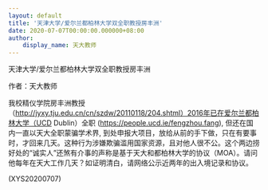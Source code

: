 ```yaml
---
layout: default
title: '天津大学/爱尔兰都柏林大学双全职教授房丰洲'
date: 2020-07-07T00:00:00.000000+08:00
author:
    display_name: 天大教师
---
```


天津大学/爱尔兰都柏林大学双全职教授房丰洲

作者：天大教师

我校精仪学院房丰洲教授（http://jyxy.tju.edu.cn/cn/szdw/20110118/204.shtml）2016年已在爱尔兰都柏林大学（UCD Dublin）全职 (https://people.ucd.ie/fengzhou.fang), 但还在国内一直以天大全职蒙骗学术界, 到处申报大项目，放给从前的手下做，只在有要事时，才回来几天。这种行为涉嫌欺骗滥用国家资源，且对他人很不公。这个两边捞好处的“诚实人”还煞有介事的声称是基于天大和都柏林大学的协议（MOA）。请问他每年在天大工作几天？如证明清白，请网络公示近两年的出入境记录和协议。

(XYS20200707)

